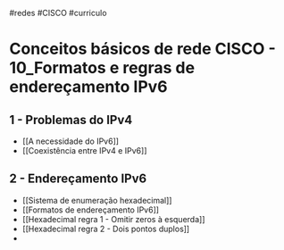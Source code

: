 #redes #CISCO #curriculo 
# Conceitos básicos de rede CISCO - 10_Formatos e regras de endereçamento IPv6

## 1 - Problemas do IPv4

- [[A necessidade do IPv6]]
- [[Coexistência entre IPv4 e IPv6]]

## 2 - Endereçamento IPv6

- [[Sistema de enumeração hexadecimal]]
- [[Formatos de endereçamento IPv6]]
- [[Hexadecimal regra 1 -  Omitir zeros à esquerda]]
- [[Hexadecimal regra 2 - Dois pontos duplos]]
- 
































